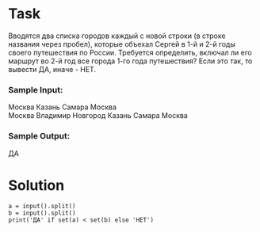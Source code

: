 # Task

Вводятся два списка городов каждый с новой строки (в строке названия через пробел), которые объехал Сергей в 1-й и 2-й годы своего путешествия по России. Требуется определить, включал ли его маршрут во 2-й год все города 1-го года путешествия? Если это так, то вывести ДА, иначе - НЕТ.

### Sample Input:

Москва Казань Самара Москва  
Москва Владимир Новгород Казань Самара Москва

### Sample Output:

ДА

# Solution
```
a = input().split()
b = input().split()
print('ДА' if set(a) < set(b) else 'НЕТ')
```